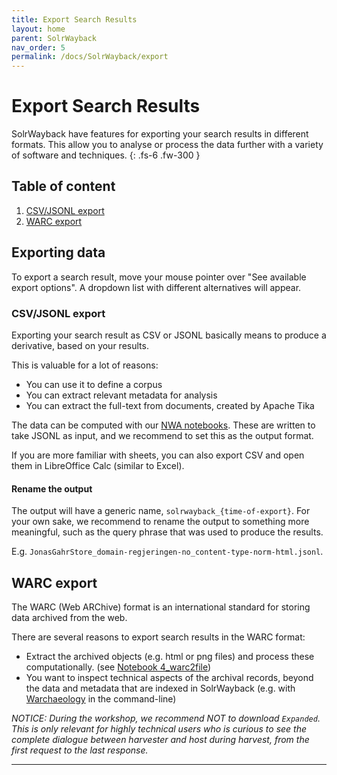 ```yaml
---
title: Export Search Results
layout: home
parent: SolrWayback
nav_order: 5
permalink: /docs/SolrWayback/export
---
```


# Export Search Results
SolrWayback have features for exporting your search results in different formats. This allow you to analyse or process the data further with a variety of software and techniques.
{: .fs-6 .fw-300 }

## Table of content
1. [CSV/JSONL export](#search-synthax)
2. [WARC export](#warc-export)

## Exporting data
To export a search result, move your mouse pointer over "See available export options". A dropdown list with different alternatives will appear.

### CSV/JSONL export
Exporting your search result as CSV or JSONL basically means to produce a derivative, based on your results.

This is valuable for a lot of reasons:
- You can use it to define a corpus
- You can extract relevant metadata for analysis
- You can extract the full-text from documents, created by Apache Tika

The data can be computed with our [NWA notebooks](../notebooks). These are written to take JSONL as input, and we recommend to set this as the output format.

If you are more familiar with sheets, you can also export CSV and open them in LibreOffice Calc (similar to Excel).

#### Rename the output
The output will have a generic name, `solrwayback_{time-of-export}`. For your own sake, we recommend to rename the output to something more meaningful, such as the query phrase that was used to produce the results.

E.g. `JonasGahrStore_domain-regjeringen-no_content-type-norm-html.jsonl`.


## WARC export
The WARC (Web ARChive) format is an international standard for storing data archived from the web.

There are several reasons to export search results in the WARC format:
- Extract the archived objects (e.g. html or png files) and process these computationally. (see [Notebook 4_warc2file](../notebooks#4-warc2file))
- You want to inspect technical aspects of the archival records, beyond the data and metadata that are indexed in SolrWayback (e.g. with [Warchaeology](../warchaeology) in the command-line)

*NOTICE: During the workshop, we recommend NOT to download `Expanded`. This is only relevant for highly technical users who is curious to see the complete dialogue between harvester and host during harvest, from the first request to the last response.*



----

